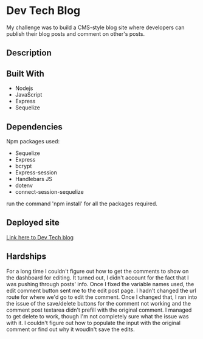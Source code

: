# Dev Tech Blog
My challenge was to build a CMS-style blog site where developers can publish their blog posts and comment on other's posts. 

## Description

## Built With
* Nodejs
* JavaScript
* Express
* Sequelize

## Dependencies

Npm packages used:
* Sequelize
* Express
* bcrypt
* Express-session
* Handlebars JS
* dotenv
* connect-session-sequelize

run the command 'npm install' for all the packages required.

## Deployed site

[Link here to Dev Tech blog]()

## Hardships
For a long time I couldn't figure out how to get the comments to show on the dashboard for editing. It turned out, I didn't account for the fact that I was pushing through posts' info. Once I fixed the variable names used, the edit comment button sent me to the edit post page. I hadn't changed the url route for where we'd go to edit the comment. Once I changed that, I ran into the issue of the save/delete buttons for the comment not working and the comment post textarea didn't prefill with the original comment. I managed to get delete to work, though I'm not completely sure what the issue was with it. I couldn't figure out how to populate the input with the original comment or find out why it woudln't save the edits.